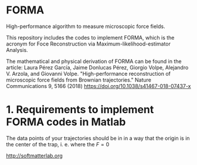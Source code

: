# FORMA
High-performance algorithm to measure microscopic force fields. 

This repository includes the codes to implement FORMA,  which is the acronym for Foce Reconstruction via Maximum-likelihood-estimator Analysis.

The mathematical and physical derivation of FORMA  can be found in the article:
Laura Pérez García, Jaime Donlucas Pérez, Giorgio Volpe, Alejandro V. Arzola, and Giovanni Volpe. 
"High-performance reconstruction of microscopic force fields from Brownian trajectories." 
Nature Communications 9, 5166 (2018)
https://doi.org/10.1038/s41467-018-07437-x

# 1. Requirements to implement FORMA codes in Matlab

The data points of your trajectories should be in in a way that the origin is in the center of the trap, i. e. where the $F=0$


http://softmatterlab.org



